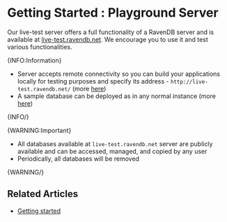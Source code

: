 ﻿# Getting Started : Playground Server

Our live-test server offers a full functionality of a RavenDB server and is available at [live-test.ravendb.net](http://live-test.ravendb.net/). We encourage you to use it and test various functionalities.

{INFO:Information}

- Server accepts remote connectivity so you can build your applications locally for testing purposes and specify its address - `http://live-test.ravendb.net/` (more [here](../client-api/creating-document-store))
- A sample database can be deployed as in any normal instance (more [here](../studio/database/tasks/create-sample-data))

{INFO/}

{WARNING:Important}

- All databases available at `live-test.ravendb.net` server are publicly available and can be accessed, managed, and copied by any user
- Periodically, all databases will be removed

{WARNING/}

## Related Articles

- [Getting started](../start/getting-started)
